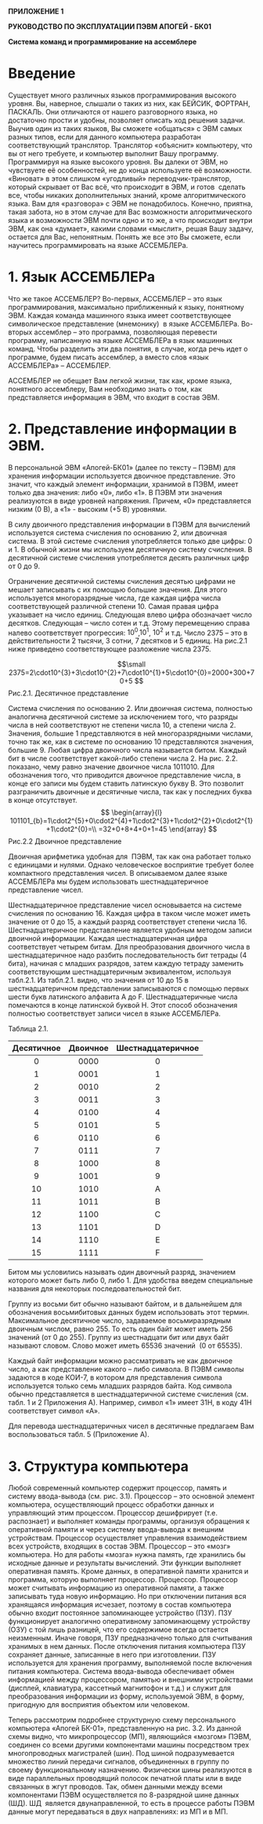 
**ПРИЛОЖЕНИЕ 1**

**РУКОВОДСТВО ПО ЭКСПЛУАТАЦИИ ПЭВМ АПОГЕЙ - БК01**

**Система команд и программирование на ассемблере**


# Введение

Существует много различных языков программирования высокого уровня. Вы, наверное, слышали о таких из них, как БЕЙСИК, ФОРТРАН, ПАСКАЛЬ. Они отличаются от нашего разговорного языка, но достаточно прости и удобны, позволяет описать ход решения задачи. Выучив один из таких языков, Вы сможете «общаться» с ЭВМ самых разных типов, если для данного компьютера разработан соответствующий транслятор. Транслятор «объяснит» компьютеру, что вы от него требуете, и компьютер выполнит Вашу программу. Программируя на языке высокого уровня. Вы далеки от ЭВМ, но чувствуете её особенностей, не до конца используете её возможности. «Виноват» в этом слишком «угодливый» переводчик-транслятор, который скрывает от Вас всё, что происходит в ЭВМ, и готов  сделать все, чтобы никаких дополнительных знаний, кроме алгоритмического языка. Вам для «разговора» с ЭВМ не понадобилось. Конечно, приятна, такая забота, но в этом случае для Вас возможности алгоритмического языка и возможности ЭВМ почти одно и то же, а что происходит внутри ЭВМ, как она «думает», какими словами «мыслит», решая Вашу задачу, остается для Вас, непонятным. Понять же все это Вы сможете, если научитесь программировать на языке АССЕМБЛЕРа.

# 1. Язык АССЕМБЛЕРа

Что же такое АССЕМБЛЕР? Во-первых, АССЕМБЛЕР – это язык программирования, максимально приближенный к языку, понятному ЭВМ. Каждая команда машинного языка имеет соответствующее символическое представление (мнемонику)  в языке АССЕМБЛЕРа. Во-вторых ассемблер – это программа, позволяющая перевести программу, написанную на языке АССЕМБЛЕРа в язык машинных команд. Чтобы разделить эти два понятия, в случае, когда речь идет о программе, будем писать ассемблер, а вместо слов «язык АССЕМБЛЕРа» – АССЕМБЛЕР.

АССЕМБЛЕР не обещает Вам легкой жизни, так как, кроме языка, понятного ассемблеру, Вам необходимо знать о том, как представляется информация в ЭВМ, что входит в состав ЭВМ.

# 2. Представление информации в ЭВМ.

В персональной ЭВМ «Апогей-БК01» (далее по тексту – ПЭВМ) для хранения информации используется двоичное представление. Это значит, что каждый элемент информации, хранимой в ПЭВМ, имеет только два значения: либо «0», либо «1». В ПЭВМ эти значения реализуются в виде уровней напряжения. Причем, «0» представляется низким (0 В), а «1» - высоким (+5 В) уровнями.

В силу двоичного представления информации в ПЭВМ для вычислений используется система счисления по основанию 2, или двоичная система. В этой системе счисления употребляется только две цифры: 0 и 1. В обычной жизни мы используем десятичную систему счисления. В десятичной системе счисления употребляется десять различных цифр от 0 до 9.

Ограничение десятичной системы счисления десятью цифрами не мешает записывать с их помощью большие значения. Для этого используется многоразрядные числа, где каждая цифра числа соответствующей различной степени 10. Самая правая цифра указывает на число единиц. Следующая влево цифра обозначает число десятков. Следующая – число сотен и т.д. Этому перемещению справа налево соответствует прогрессия: $10^{0}$,$10^{1}$, $10^{2}$ и т.д. Число 2375 – это в действительности 2 тысячи, 3 сотни, 7 десятков и 5 единиц. На рис.2.1 ниже приведено соответствующее разложение числа 2375.

$$\small
2375=2\cdot10^{3}+3\cdot10^{2}+7\cdot10^{1}+5\cdot10^{0}=2000+300+70+5
$$
Рис.2.1. Десятичное представление

Система счисления по основанию 2. Или двоичная система, полностью аналогична десятичной системе за исключением того, что разряды числа в ней соответствуют не степени числа 10, а степени числа 2. Значения, большие 1 представляются в ней многоразрядными числами, точно так же, как в системе по основанию 10 представляются значения, большие 9. Любая цифра двоичного числа называется битом. Каждый бит в числе соответствует какой-либо степени числа 2. На рис. 2.2. показано, чему равно значение двоичное числа 1011010. Для обозначения того, что приводится двоичное представление числа, в конце его записи мы будем ставить латинскую букву B. Это позволит разграничить двоичные и десятичные числа, так как у последних буква в конце отсутствует.
$$
\begin{array}{l}
101101_{b}=1\cdot2^{5}+0\cdot2^{4}+1\cdot2^{3}+1\cdot2^{2}+0\cdot2^{1}+1\cdot2^{0}=\\
=32+0+8+4+0+1=45
\end{array}
$$
Рис.2.2 Двоичное представление

Двоичная арифметика удобная для  ПЭВМ, так как она работает только с единицами и нулями. Однако человеческое восприятие требует более компактного представления чисел. В описываемом далее языке АССЕМБЛЕРа мы будем использовать шестнадцатеричное представление чисел.

Шестнадцатеричное представление чисел основывается на системе счисления по основанию 16. Каждая цифра в таком числе может иметь значение от 0 до 15, а каждый разряд соответствует степени числа 16. Шестнадцатеричное представление является удобным методом записи двоичной информации. Каждая шестнадцатеричная цифра соответствует четырем битам. Для преобразования двоичного числа в шестнадцатеричное надо разбить последовательность бит тетрады (4 бита), начиная с младших разрядов, затем каждую тетраду заменить соответствующим шестнадцатеричным эквивалентом, используя табл.2.1. Из табл.2.1. видно, что значения от 10 до 15 в шестнадцатеричном представлении записываются с помощью первых шести букв латинского алфавита A до F. Шестнадцатеричные числа помечаются в конце латинской буквой H. Этот способ обозначения полностью соответствует записи чисел в языке АССЕМБЛЕРа.

Таблица 2.1.


| Десятичное | Двоичное | Шестнадцатеричное |
|:----------:|:--------:|:-----------------:|
|     0      |   0000   |         0         |
|     1      |   0001   |         1         |
|     2      |   0010   |         2         |
|     3      |   0011   |         3         |
|     4      |   0100   |         4         |
|     5      |   0101   |         5         |
|     6      |   0110   |         6         |
|     7      |   0111   |         7         |
|     8      |   1000   |         8         |
|     9      |   1001   |         9         |
|     10     |   1010   |         A         |
|     11     |   1011   |         B         |
|     12     |   1100   |         C         |
|     13     |   1101   |         D         |
|     14     |   1110   |         E         |
|     15     |   1111   |         F         |

Битом мы условились называть один двоичный разряд, значением которого может быть либо 0, либо 1. Для удобства введем специальные названия для некоторых последовательностей бит.

Группу из восьми бит обычно называют байтом, и в дальнейшем для обозначения восьмибитовых данных будем использовать этот термин. Максимальное десятичное число, задаваемое восьмиразрядным двоичным числом, равно 255. То есть один байт может иметь 256 значений (от 0 до 255). Группу из шестнадцати бит или двух байт называют словом. Слово может иметь 65536 значений  (0 от 65535).

Каждый байт информации можно рассматривать не как двоичное число, а как представление какого – либо символа. В ПЭВМ символы задаются в коде КОИ-7, в котором для представления символа используется только семь младших разрядов байта. Код символа обычно представляется в шестнадцатеричной системе счисления (см. табл. 1 и 2 Приложения А). Например, символ «1» имеет 31H, в коду 41H соответствует символ «А».

Для перевода шестнадцатеричных чисел в десятичные предлагаем Вам воспользоваться табл. 5 (Приложение А).

# 3. Структура компьютера

Любой современный компьютер содержит процессор, память и систему ввода-вывода (см. рис. 3.1). Процессор – это основной элемент компьютера, осуществляющий процесс обработки данных и управляющий этим процессом. Процессор дешифрирует (т.е. распознает) и выполняет команды программы, организуя обращения к оперативной памяти и через систему ввода-вывода к внешним устройствам. Процессор осуществляет управления взаимодействием всех устройств, входящих в состав ЭВМ. Процессор – это «мозг» компьютера. Но для работы «мозга» нужна память, где хранились бы исходные данные и результаты вычислений. Эти функции выполняет оперативная память. Кроме данных, в оперативной памяти хранится и программа, которую выполняет процессор. Процессор. Процессор может считывать информацию из оперативной памяти, а также записывать туда новую информацию. Но при отключении питания вся хранящаяся информация исчезает, поэтому в состав компьютера обычно входит постоянное запоминающее устройство (ПЗУ). ПЗУ функционирует аналогично оперативному запоминающему устройству (ОЗУ) с той лишь разницей, что его содержимое всегда остается неизменным. Иначе говоря, ПЗУ предназначено только для считывания хранимых в нем данных. После отключения питания компьютера ПЗУ сохраняет данные, записанные в него при изготовлении. ПЗУ используется для хранения программу, выполняемой после включения питания компьютера. Система ввода-вывода обеспечивает обмен информацией между процессором, памятью и внешними устройствами (дисплей, клавиатура, кассетный магнитофон и т.д.) и служит для преобразования информации из форму, используемой ЭВМ, в форму, пригодную для восприятия объектом или человеком.

Теперь рассмотрим подробнее структурную схему персонального компьютера «Апогей БК-01», представленную на рис. 3.2. Из данной схемы видно, что микропроцессор (МП), являющийся «мозгом» ПЭВМ, соединен со всеми другими компонентами машины посредством трех многопроводных магистралей (шин). Под шиной подразумевается множество линий передачи сигналов, объединенных в группу по своему функциональному назначению. Физически шины реализуются в виде параллельных проводящий полосок печатной платы или в виде связанных в жгут проводов. Так, обмен данными между всеми компонентами ПЭВМ осуществляется по 8-разрядной шине данных (ШД). ШД  является двунаправленной, то есть в процессе работы ПЭВМ данные могут передаваться в двух направлениях: из МП и в МП.